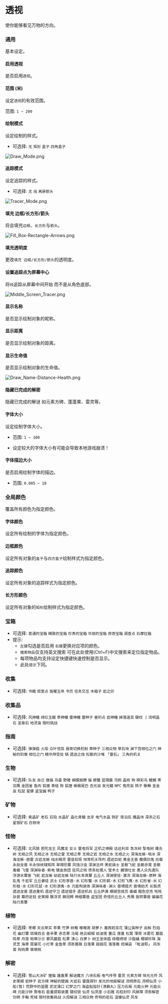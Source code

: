 # 透视

使你能够看见万物的方向。

### 通用

基本设定。

#### 启用透视

是否启用`透视`。

#### 范围 (米)

设定`透视`的有效范围。

范围: `1 ~ 200`

#### 绘制模式

设定绘制的样式。

- 可选择: `无` `矩形` `盒子` `四角盒子`

![Draw_Mode.png](_images/ZH_CN/ESP/Draw_Mode.png)

#### 追踪模式

设定追踪的样式。

- 可选择: `无` `线` `离屏箭头`

![Tracer_Mode.png](_images/ZH_CN/ESP/Tracer_Mode.png)

#### 填充 边框/长方形/箭头

将会填充`边框`、`长方形`与`箭头`。

![Fill_Box-Rectangle-Arrows.png](_images/ZH_CN/ESP/Fill_Box-Rectangle-Arrows.png)

#### 填充透明度

更改`填充 边框/长方形/箭头`的透明度。

#### 设置追踪点为屏幕中心

将`线`追踪从屏幕中间开始 而不是从角色底部。

![Middle_Screen_Tracer.png](_images/ZH_CN/ESP/Middle_Screen_Tracer.png)

#### 显示名称

是否显示绘制对象的昵称。

#### 显示距离

是否显示绘制对象的距离。

#### 显示生命值

是否显示绘制对象的生命值。

![Draw_Name-Distance-Health.png](_images/ZH_CN/ESP/Draw_Name-Distance-Health.png)

#### 隐藏已完成的解密

隐藏已完成的解谜 如元素方碑、蓬蓬果、雷灵等。

#### 字体大小

设定绘制字体大小。

- 范围: `1 ~ 100`

- 设定较大的字体大小有可能会导致本地游戏崩溃！

#### 字体描边大小

是否启用绘制字体的描边。

- 范围: `0.005 ~ 10`

### 全局颜色

覆盖所有颜色为指定颜色。

#### 字体颜色

设定所有绘制的字体为指定颜色。

#### 边框颜色

设定所有对象的`盒子`与`四方盒子`绘制样式为指定颜色。

#### 追踪颜色

设定所有对象的追踪样式为指定颜色。

#### 长方形颜色

设定所有对象的`矩形`绘制样式为指定颜色。

### 宝箱

- 可选择: `普通的宝箱` `精致的宝箱` `珍贵的宝箱` `华丽的宝箱` `奇馈宝箱` `调查点` `石摩拉箱`
- 提示: 
  - `左键`勾选是否启用 `右键`更换对应项的颜色。
  - `搜索物品`仅支持英文搜索 可在此处使用(Ctrl+F)中文搜索来定位指定物品。
  - 每项物品均支持设定快捷键快速控制是否显示。
  - 此处`提示`下同。

### 收集

- 可选择: `书籍` `观景点` `旋曜玉帛` `书页` `任务交互` `木箱子` `岩之印`

### 收集品

- 可选择: `风神瞳` `绯红玉髓` `草神瞳` `雷神瞳` `雷种子` `垂钓点` `岩神瞳` `掉落道具` `键纹 |` `流明晶石` `圣章石` `地灵龛` `限时挑战`

### 指南

- 可选择: `弹弹菇` `火炬` `众叶觉蕊` `昼夜切换机制` `草种子` `三相众物` `草石块` `渊下宫相位之门` `神秘的刻像` `相位之门` `精华拜受处` `锅` `遗迹之烛` `松散的沙堆` `「雷石」` `三角的机关`

### 生物

- 可选择: `队友` `自己` `狸猫` `鸟蛋` `野猪` `蝴蝶翅膀` `猫` `螃蟹` `蓝翎露` `乌鸦` `晶核` `狗` `暝彩鸟` `鰻鰻` `茶羽鹰` `金团雀` `鱼肉` `狐狸` `青蛙` `狗` `狐狸` `蜥蜴尾巴` `吉光虫` `发光髓` `NPC` `鬼兜虫` `鸽子` `鍬鳅` `圣金虫` `松鼠` `星螺` `盗宝鼬` `鸭子`

### 矿物

- 可选择: `紫晶矿` `老石` `石珀` `水晶矿` `晶化骨髓` `龙牙` `电气水晶` `铁矿` `夜泊石` `魔晶块` `深赤之石` `星银矿石` `白铁块`

### 怪物

- 可选择: `北风狼` `若陀龙王` `风魔龙` `女士` `雷电将军` `正机之神殿` `达达利亚` `急冻树` `掣电树` `爆炎树` `无相之风` `无相之冰` `无相之雷` `无相之草` `无相之岩` `无相之水` `无相之火` `深海龙蜥·啮冰` `深海龙蜥·吞雷` `古岩龙蜥` `纯水精灵` `雷音权现` `恒常机关阵列` `遗迹巨蛇` `黄金王兽` `魔偶剑鬼` `兆载永劫龙兽` `半永恒统辖矩阵` `翠翎恐蕈` `风蚀沙虫` `深渊法师` `黑蛇骑士` `圣骸飞蛇` `圣骸赤鹫` `圣骸毒蝎` `飞萤` `深渊咏者·紫电` `镀金旅团` `狂风之核` `债务处理人` `莹术士` `藏镜仕女` `愚人众先遣队` `浮游水蕈兽` `飞蛇` `岩龙蜥` `幼岩龙蜥` `陆行水本真蕈` `丘丘人` `深渊使徒·激流` `深海龙蜥·原种` `海乱鬼` `千岩军` `丘丘暴徒` `武士` `幻形豕兽·水` `幻形蟹·水` `幻形鹤·水` `幻形飞鹰·水` `幻形雀·水` `幻形蛙·水` `幻形花鼠·水` `幻形游禽·水` `元能构装体` `深渊咏者·渊火` `兽境猎犬` `兽境幼犬` `长鬓虎` `遗迹龙兽` `遗迹重机` `遗迹守卫` `遗迹猎手` `遗迹机兵` `丘丘萨满` `珊瑚宫成员` `毒蝎` `黯色空売` `牦牦驮兽` `幕府足轻` `史莱姆` `飘浮灵` `棘冠鳄` `伸缩蕈兽` `盗宝团` `奇怪的丘丘人` `秃鹰` `旋转蕈兽` `骗骗花` `陆行真蕈`

### 植物

- 可选择: `枣椰` `天云草实` `苹果` `竹笋` `树莓` `嘟嘟莲` `胡萝卜` `塞西莉亚花` `蒲公英种子` `血斛` `烈焰花` `幽灯蕈` `琉璃百合` `香辛果` `赤念果` `马尾` `绝云椒椒` `劫波莲` `董瓜` `莲蓬` `松茸` `薄荷` `冰雾花` `蘑菇` `鸣草` `月莲` `帕蒂沙兰` `慕风蘑菇` `松果` `清心` `白萝卜` `树王圣体菇` `绯樱绣球` `沙脂蛹` `珊瑚珍珠` `海灵芝` `海草` `霓裳花` `小灯草` `金鱼草` `须弥蔷薇` `日落果` `甜甜花` `落落莓` `琉璃袋` `「毗波耶」` `风车菊` `钩钩果` `墩墩桃`

### 解密

- 可选择: `雪山大冰矿` `狸猫` `蓬蓬果` `解谜魔方` `八块石板` `电气传导` `雷灵` `元素方碑` `恒光元件` `风史莱姆` `岩种子` `岩方碑` `神秘的壁画` `大岩石` `雷霆探针` `发光的地板解谜` `流明原石` `流明仙灵` `小船(暂)` `荒野中的苗圃` `淤泥涌口` `幻梦之门` `海盗船指针(清籁丸)` `压力石板` `元能火种` `元能尖碑` `元能沙钟` `聚电石` `能量提取装置` `键纹锁` `仙灵` `仙灵座` `小石碓` `石柱封印` `风屏障` `须弥解密` `剑柄` `手鞠` `死域` `限时收集挑战` `火炬解谜` `三相众物` `奇特的岩石` `温暖仙灵` `风车`
